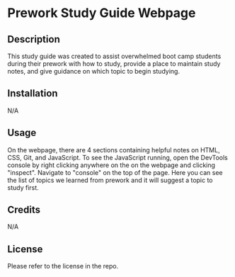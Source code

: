 # Prework Study Guide Webpage

## Description
This study guide was created to assist overwhelmed boot camp students during their prework with how to study, provide a place to maintain study notes, and give guidance on which topic to begin studying.

## Installation
N/A

## Usage
On the webpage, there are 4 sections containing helpful notes on HTML, CSS, Git, and JavaScript. To see the JavaScript running, open the DevTools console by right clicking anywhere on the on the webpage and clicking "inspect". Navigate to "console" on the top of the page. Here you can see the list of topics we learned from prework and it will suggest a topic to study first.

## Credits
N/A

## License
Please refer to the license in the repo.

